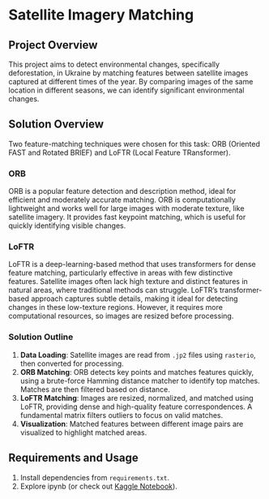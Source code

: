 # Satellite Imagery Matching

## Project Overview

This project aims to detect environmental changes, specifically deforestation, in Ukraine by matching features between satellite images captured at different times of the year. By comparing images of the same location in different seasons, we can identify significant environmental changes.

## Solution Overview

Two feature-matching techniques were chosen for this task: ORB (Oriented FAST and Rotated BRIEF) and LoFTR (Local Feature TRansformer).

### ORB

ORB is a popular feature detection and description method, ideal for efficient and moderately accurate matching. ORB is computationally lightweight and works well for large images with moderate texture, like satellite imagery. It provides fast keypoint matching, which is useful for quickly identifying visible changes.

### LoFTR

LoFTR is a deep-learning-based method that uses transformers for dense feature matching, particularly effective in areas with few distinctive features. Satellite images often lack high texture and distinct features in natural areas, where traditional methods can struggle. LoFTR’s transformer-based approach captures subtle details, making it ideal for detecting changes in these low-texture regions. However, it requires more computational resources, so images are resized before processing.

### Solution Outline

1. **Data Loading**: Satellite images are read from `.jp2` files using `rasterio`, then converted for processing.
2. **ORB Matching**: ORB detects key points and matches features quickly, using a brute-force Hamming distance matcher to identify top matches. Matches are then filtered based on distance.
3. **LoFTR Matching**: Images are resized, normalized, and matched using LoFTR, providing dense and high-quality feature correspondences. A fundamental matrix filters outliers to focus on valid matches.
4. **Visualization**: Matched features between different image pairs are visualized to highlight matched areas.

## Requirements and Usage

1. Install dependencies from `requirements.txt`.
2. Explore ipynb (or check out [Kaggle Notebook](https://www.kaggle.com/code/libavaaa/satellite-imagery-matching)).
